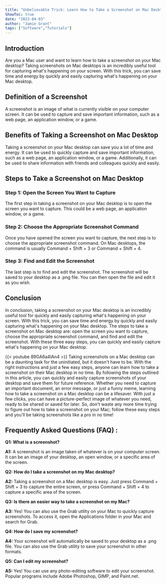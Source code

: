 ```yaml
---
title: "Unbelievable Trick: Learn How to Take a Screenshot on Mac Desktop in Just 3 Easy Steps!"
ShowToc: true 
date: "2023-04-03"
author: "Jamie Grant" 
tags: ["Software","Tutorials"]
---
```

## Introduction
Are you a Mac user and want to learn how to take a screenshot on your Mac desktop? Taking screenshots on Mac desktops is an incredibly useful tool for capturing what's happening on your screen. With this trick, you can save time and energy by quickly and easily capturing what's happening on your Mac desktop. 

## Definition of a Screenshot
A screenshot is an image of what is currently visible on your computer screen. It can be used to capture and save important information, such as a web page, an application window, or a game. 

## Benefits of Taking a Screenshot on Mac Desktop
Taking a screenshot on your Mac desktop can save you a lot of time and energy. It can be used to quickly capture and save important information, such as a web page, an application window, or a game. Additionally, it can be used to share information with friends and colleagues quickly and easily. 

## Steps to Take a Screenshot on Mac Desktop

### Step 1: Open the Screen You Want to Capture
The first step in taking a screenshot on your Mac desktop is to open the screen you want to capture. This could be a web page, an application window, or a game. 

### Step 2: Choose the Appropriate Screenshot Command
Once you have opened the screen you want to capture, the next step is to choose the appropriate screenshot command. On Mac desktops, the command is usually Command + Shift + 3 or Command + Shift + 4. 

### Step 3: Find and Edit the Screenshot
The last step is to find and edit the screenshot. The screenshot will be saved to your desktop as a .png file. You can then open the file and edit it as you wish. 

## Conclusion
In conclusion, taking a screenshot on your Mac desktop is an incredibly useful tool for quickly and easily capturing what's happening on your screen. With this trick, you can save time and energy by quickly and easily capturing what's happening on your Mac desktop. The steps to take a screenshot on Mac desktop are: open the screen you want to capture, choose the appropriate screenshot command, and find and edit the screenshot. With these three easy steps, you can quickly and easily capture what's happening on your Mac desktop.

{{< youtube 89GA6a4lAn4 >}} 
Taking screenshots on a Mac desktop can be a daunting task for the uninitiated, but it doesn't have to be. With the right instructions and just a few easy steps, anyone can learn how to take a screenshot on their Mac desktop in no time. By following the steps outlined in this article, you can quickly and easily capture screenshots of your desktop and save them for future reference. Whether you need to capture an important document, an error message, or just a funny meme, learning how to take a screenshot on a Mac desktop can be a lifesaver. With just a few clicks, you can have a picture-perfect image of whatever you need, ready to be shared or saved for later. So, don't waste any more time trying to figure out how to take a screenshot on your Mac; follow these easy steps and you'll be taking screenshots like a pro in no time!

## Frequently Asked Questions (FAQ) :
**Q1: What is a screenshot?**

**A1:** A screenshot is an image taken of whatever is on your computer screen. It can be an image of your desktop, an open window, or a specific area of the screen.

**Q2: How do I take a screenshot on my Mac desktop?**

**A2:** Taking a screenshot on a Mac desktop is easy. Just press Command + Shift + 3 to capture the entire screen, or press Command + Shift + 4 to capture a specific area of the screen.

**Q3: Is there an easier way to take a screenshot on my Mac?**

**A3:** Yes! You can also use the Grab utility on your Mac to quickly capture screenshots. To access it, open the Applications folder in your Mac and search for Grab.

**Q4: How do I save my screenshot?**

**A4:** Your screenshot will automatically be saved to your desktop as a .png file. You can also use the Grab utility to save your screenshot in other formats.

**Q5: Can I edit my screenshot?**

**A5:** Yes! You can use any photo-editing software to edit your screenshot. Popular programs include Adobe Photoshop, GIMP, and Paint.net.




